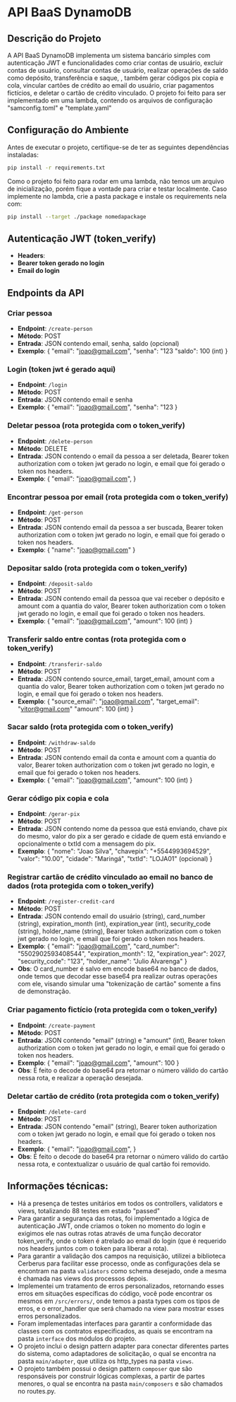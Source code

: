 # API BaaS DynamoDB

## Descrição do Projeto

A API BaaS DynamoDB implementa um sistema bancário simples com autenticação JWT e funcionalidades como criar contas de usuário, excluir contas de usuário, consultar contas de usuário, realizar operações de saldo como depósito, transferência e saque, , também gerar códigos pix copia e cola, vincular cartões de crédito ao email do usuário, criar pagamentos fictícios, e deletar o cartão de crédito vinculado. O projeto foi feito para ser implementado em uma lambda, contendo os arquivos de configuração "samconfig.toml" e "template.yaml"


## Configuração do Ambiente

Antes de executar o projeto, certifique-se de ter as seguintes dependências instaladas:

```bash
pip install -r requirements.txt
```

Como o projeto foi feito para rodar em uma lambda, não temos um arquivo de inicialização, porém fique a vontade para criar e testar localmente.
Caso implemente no lambda, crie a pasta package e instale os requirements nela com:
```bash
pip install --target ./package nomedapackage
```

## Autenticação JWT (token_verify)
- **Headers**:
- **Bearer token gerado no login**
- **Email do login**

## Endpoints da API
### Criar pessoa

- **Endpoint**: `/create-person`
- **Método**: POST
- **Entrada**: JSON contendo email, senha, saldo (opcional)
- **Exemplo**: {
    "email": "joao@gmail.com",
    "senha": "123
    "saldo": 100 (int)
}

### Login (token jwt é gerado aqui)
- **Endpoint**: `/login`
- **Método**: POST
- **Entrada**: JSON contendo email e senha
- **Exemplo**: {
    "email": "joao@gmail.com",
    "senha": "123
}

### Deletar pessoa (rota protegida com o token_verify)

- **Endpoint**: `/delete-person`
- **Método**: DELETE
- **Entrada**: JSON contendo o email da pessoa a ser deletada, Bearer token authorization com o token jwt gerado no login, e email que foi gerado o token nos headers.
- **Exemplo**: {
    "email": "joao@gmail.com",
}

### Encontrar pessoa por email (rota protegida com o token_verify)

- **Endpoint**: `/get-person`
- **Método**: POST
- **Entrada**:  JSON contendo email da pessoa a ser buscada, Bearer token authorization com o token jwt gerado no login, e email que foi gerado o token nos headers.
- **Exemplo**: {
    "name": "joao@gmail.com"
}

### Depositar saldo (rota protegida com o token_verify)

- **Endpoint**: `/deposit-saldo`
- **Método**: POST
- **Entrada**:  JSON contendo email da pessoa que vai receber o depósito e amount com a quantia do valor, Bearer token authorization com o token jwt gerado no login, e email que foi gerado o token nos headers.
- **Exemplo**: {
    "email": "joao@gmail.com",
    "amount": 100 (int)
}

### Transferir saldo entre contas (rota protegida com o token_verify)

- **Endpoint**: `/transferir-saldo`
- **Método**: POST
- **Entrada**:  JSON contendo source_email, target_email, amount com a quantia do valor, Bearer token authorization com o token jwt gerado no login, e email que foi gerado o token nos headers.
- **Exemplo**: {
    "source_email": "joao@gmail.com",
    "target_email": "vitor@gmail.com"
    "amount": 100 (int)
}

### Sacar saldo (rota protegida com o token_verify)

- **Endpoint**: `/withdraw-saldo`
- **Método**: POST
- **Entrada**:  JSON contendo email da conta e amount com a quantia do valor, Bearer token authorization com o token jwt gerado no login, e email que foi gerado o token nos headers.
- **Exemplo**: {
    "email": "joao@gmail.com",
    "amount": 100 (int)
}

### Gerar código pix copia e cola
- **Endpoint**: `/gerar-pix`
- **Método**: POST
- **Entrada**:  JSON contendo nome da pessoa que está enviando, chave pix do mesmo, valor do pix a ser gerado e cidade de quem está enviando e opcionalmente o txtId com a mensagem do pix.
- **Exemplo**: {
  "nome": "Joao Silva",
  "chavepix": "+5544993694529",
  "valor": "10.00",
  "cidade": "Maringá",
  "txtId": "LOJA01" (opcional)
}

### Registrar cartão de crédito vinculado ao email no banco de dados (rota protegida com o token_verify)
- **Endpoint**: `/register-credit-card`
- **Método**: POST
- **Entrada**:  JSON contendo email do usuário (string), card_number (string), expiration_month (int), expiration_year (int), security_code (string), holder_name (string), Bearer token authorization com o token jwt gerado no login, e email que foi gerado o token nos headers.
- **Exemplo**: {
    "email": "joao@gmail.com",
    "card_number": "5502902593408544",
    "expiration_month": 12,
    "expiration_year": 2027,
    "security_code": "123",
    "holder_name": "Julio Alvarenga"
}
- **Obs**: O card_number é salvo em encode base64 no banco de dados, onde temos que decodar esse base64 pra realizar outras operações com ele, visando simular uma "tokenização de cartão" somente a fins de demonstração.

### Criar pagamento fictício (rota protegida com o token_verify)
- **Endpoint**: `/create-payment`
- **Método**: POST
- **Entrada**:  JSON contendo "email" (string) e "amount" (int), Bearer token authorization com o token jwt gerado no login, e email que foi gerado o token nos headers.
- **Exemplo**: {
    "email": "joao@gmail.com",
    "amount": 100
  }
- **Obs**: É feito o decode do base64 pra retornar o número válido do cartão nessa rota, e realizar a operação desejada.

### Deletar cartão de crédito (rota protegida com o token_verify)
- **Endpoint**: `/delete-card`
- **Método**: POST
- **Entrada**:  JSON contendo "email" (string), Bearer token authorization com o token jwt gerado no login, e email que foi gerado o token nos headers.
- **Exemplo**: {
    "email": "joao@gmail.com",
  }
- **Obs**: É feito o decode do base64 pra retornar o número válido do cartão nessa rota, e contextualizar o usuário de qual cartão foi removido.

## Informações técnicas:
- Há a presença de testes unitários em todos os controllers, validators e views, totalizando 88 testes em estado "passed"
- Para garantir a segurança das rotas, foi implementado a lógica de autenticação JWT, onde criamos o token no momento do login e exigimos ele nas outras rotas através de uma função decorator token_verify, onde o token é atrelado ao email do login (que é requerido nos headers juntos com o token para liberar a rota).
- Para garantir a validação dos campos na requisição, utilizei a biblioteca Cerberus para facilitar esse processo, onde as configurações dela se encontram na pasta `validators` como schema desejado, onde a mesma é chamada nas views dos processos depois.
- Implementei um tratamento de erros personalizados, retornando esses erros em situações específicas do código, você pode encontrar os mesmos em `/src/errors/`, onde temos a pasta types com os tipos de erros, e o error_handler que será chamado na view para mostrar esses erros personalizados.
- Foram implementadas interfaces para garantir a conformidade das classes com os contratos especificados, as quais se encontram na pasta `interface` dos módulos do projeto.
- O projeto inclui o design pattern adapter para conectar diferentes partes do sistema, como adaptadores de solicitação, o qual se encontra na pasta `main/adapter`, que utiliza os http_types na pasta `views`.
- O projeto também possui o design pattern `composer` que são responsáveis por construir lógicas complexas, a partir de partes menores, o qual se encontra na pasta `main/composers` e são chamados no routes.py.
  
